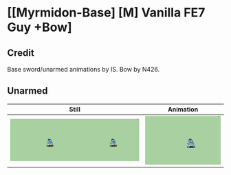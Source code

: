 # [\[Myrmidon-Base\] \[M\] Vanilla FE7 Guy +Bow]

## Credit

Base sword/unarmed animations by IS.
Bow by N426.
	
## Unarmed

| Still | Animation |
| :---: | :-------: |
| ![Unarmed still](./Unarmed_000.png) | ![Unarmed animation](./Unarmed.gif) |
